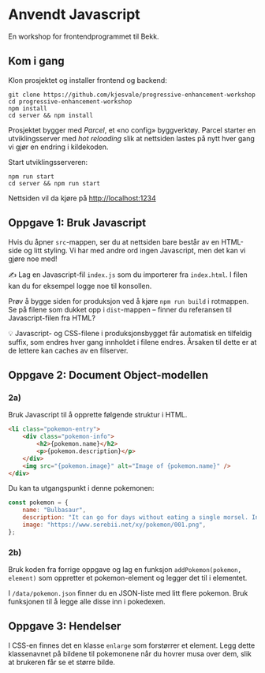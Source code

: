 # Anvendt Javascript

En workshop for frontendprogrammet til Bekk.

## Kom i gang

Klon prosjektet og installer frontend og backend:

```
git clone https://github.com/kjesvale/progressive-enhancement-workshop
cd progressive-enhancement-workshop
npm install
cd server && npm install
```

Prosjektet bygger med _Parcel_, et «no config» byggverktøy. Parcel starter en utviklingsserver med _hot reloading_ slik at nettsiden lastes på nytt hver gang vi gjør en endring i kildekoden.

Start utviklingsserveren:

```
npm run start
cd server && npm run start
```

Nettsiden vil da kjøre på [http://localhost:1234](http://localhost:1234)

## Oppgave 1: Bruk Javascript

Hvis du åpner `src`-mappen, ser du at nettsiden bare består av en HTML-side og litt styling. Vi har med andre ord ingen Javascript, men det kan vi gjøre noe med!

✍️ Lag en Javascript-fil `index.js` som du importerer fra `index.html`. I filen kan du for eksempel logge noe til konsollen.

Prøv å bygge siden for produksjon ved å kjøre `npm run build` i rotmappen. Se på filene som dukket opp i `dist`-mappen – finner du referansen til Javascript-filen fra HTML?

💡 Javascript- og CSS-filene i produksjonsbygget får automatisk en tilfeldig suffix, som endres hver gang innholdet i filene endres. Årsaken til dette er at de lettere kan caches av en filserver.

## Oppgave 2: Document Object-modellen

### 2a)

Bruk Javascript til å opprette følgende struktur i HTML.

```html
<li class="pokemon-entry">
    <div class="pokemon-info">
        <h2>{pokemon.name}</h2>
        <p>{pokemon.description}</p>
    </div>
    <img src="{pokemon.image}" alt="Image of {pokemon.name}" />
</div>
```

Du kan ta utgangspunkt i denne pokemonen:

```js
const pokemon = {
    name: "Bulbasaur",
    description: "It can go for days without eating a single morsel. In the bulb on its back, it stores energy.",
    image: "https://www.serebii.net/xy/pokemon/001.png",
};
```

### 2b)

Bruk koden fra forrige oppgave og lag en funksjon `addPokemon(pokemon, element)` som oppretter et pokemon-element og legger det til i elementet.

I `/data/pokemon.json` finner du en JSON-liste med litt flere pokemon. Bruk funksjonen til å legge alle disse inn i pokedexen.

## Oppgave 3: Hendelser

I CSS-en finnes det en klasse `enlarge` som forstørrer et element. Legg dette klassenavnet på bildene til pokemonene når du hovrer musa over dem, slik at brukeren får se et større bilde.


